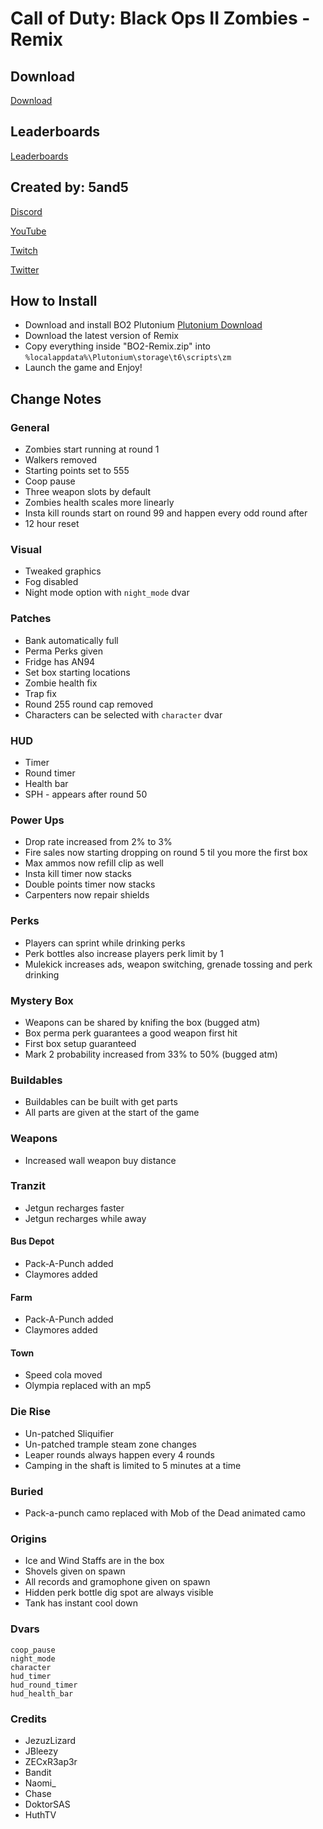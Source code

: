 # Call of Duty: Black Ops II Zombies - Remix

## Download

[Download](https://github.com/5and5/BO2-Remix/releases/download/latest/BO2-Remix.zip)

## Leaderboards
[Leaderboards](https://docs.google.com/spreadsheets/d/14oRX3aQFWWz5VaLz3B_nt_YOe-9zHf3HTQNuCU9Xqcs/)

## Created by: 5and5

[Discord](https://discord.gg/Z44Vnjd)

[YouTube](https://www.youtube.com/user/Zomb0s4life)

[Twitch](https://twitch.tv/5and5)

[Twitter](https://twitter.com/5and55)

## How to Install
* Download and install BO2 Plutonium [Plutonium Download](https://plutonium.pw/)
* Download the latest version of Remix
* Copy everything inside "BO2-Remix.zip" into ```%localappdata%\Plutonium\storage\t6\scripts\zm```
* Launch the game and Enjoy!

## Change Notes

### General
* Zombies start running at round 1
* Walkers removed
* Starting points set to 555
* Coop pause
* Three weapon slots by default
* Zombies health scales more linearly
* Insta kill rounds start on round 99 and happen every odd round after
* 12 hour reset

### Visual
* Tweaked graphics
* Fog disabled
* Night mode option with ```night_mode``` dvar

### Patches
* Bank automatically full
* Perma Perks given
* Fridge has AN94
* Set box starting locations
* Zombie health fix
* Trap fix
* Round 255 round cap removed
* Characters can be selected with ```character``` dvar

### HUD
* Timer
* Round timer
* Health bar
* SPH - appears after round 50

### Power Ups
* Drop rate increased from 2% to 3%
* Fire sales now starting dropping on round 5 til you more the first box
* Max ammos now refill clip as well
* Insta kill timer now stacks
* Double points timer now stacks
* Carpenters now repair shields

### Perks
* Players can sprint while drinking perks
* Perk bottles also increase players perk limit by 1
* Mulekick increases ads, weapon switching, grenade tossing and perk drinking

### Mystery Box
* Weapons can be shared by knifing the box (bugged atm)
* Box perma perk guarantees a good weapon first hit
* First box setup guaranteed
* Mark 2 probability increased from 33% to 50% (bugged atm)

### Buildables
* Buildables can be built with get parts
* All parts are given at the start of the game

### Weapons
* Increased wall weapon buy distance

### Tranzit
* Jetgun recharges faster
* Jetgun recharges while away

#### Bus Depot
* Pack-A-Punch added
* Claymores added

#### Farm
* Pack-A-Punch added
* Claymores added

#### Town
* Speed cola moved
* Olympia replaced with an mp5

### Die Rise
* Un-patched Sliquifier
* Un-patched trample steam zone changes
* Leaper rounds always happen every 4 rounds
* Camping in the shaft is limited to 5 minutes at a time

### Buried
* Pack-a-punch camo replaced with Mob of the Dead animated camo

### Origins
* Ice and Wind Staffs are in the box
* Shovels given on spawn
* All records and gramophone given on spawn
* Hidden perk bottle dig spot are always visible
* Tank has instant cool down


### Dvars
```
coop_pause
night_mode
character
hud_timer
hud_round_timer
hud_health_bar
```

### Credits

* JezuzLizard
* JBleezy
* ZECxR3ap3r
* Bandit
* Naomi_
* Chase
* DoktorSAS
* HuthTV